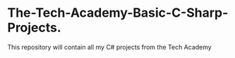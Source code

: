 # The-Tech-Academy-Basic-C-Sharp-Projects.
This repository will contain all my C# projects from the Tech Academy
